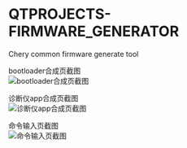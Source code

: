 # QTPROJECTS-FIRMWARE_GENERATOR
Chery common firmware generate tool

bootloader合成页截图\
![bootloader合成页截图](https://github.com/bingshuizhilian/QTPROJECTS-ICM-DEVELOPMENT-TOOLBOX/blob/master/resources/pic1.png)

诊断仪app合成页截图\
![诊断仪app合成页截图](https://github.com/bingshuizhilian/QTPROJECTS-ICM-DEVELOPMENT-TOOLBOX/blob/master/resources/pic2.png)

命令输入页截图\
![命令输入页截图](https://github.com/bingshuizhilian/QTPROJECTS-ICM-DEVELOPMENT-TOOLBOX/blob/master/resources/pic3.png)
